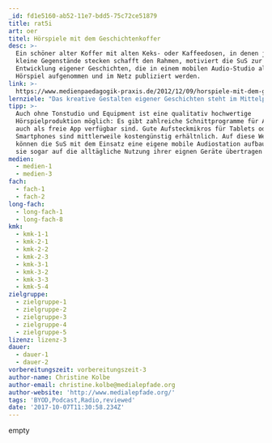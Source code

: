 ```yaml
---
_id: fd1e5160-ab52-11e7-bdd5-75c72ce51879
title: rat5i
art: oer
titel: Hörspiele mit dem Geschichtenkoffer
desc: >-
  Ein schöner alter Koffer mit alten Keks- oder Kaffeedosen, in denen je drei
  kleine Gegenstände stecken schafft den Rahmen, motiviert die SuS zur
  Entwicklung eigener Geschichten, die in einem mobilen Audio-Studio als
  Hörspiel aufgenommen und im Netz publiziert werden.
link: >-
  https://www.medienpaedagogik-praxis.de/2012/12/09/horspiele-mit-dem-geschichtenkoffer/
lernziele: "Das kreative Gestalten eigener Geschichten steht im Mittelpunkt der angeleiteten Hörspielproduktion. Der Einstieg mit haptischen Gegenständen, regt die Phantasie an und sorgt für die notwendige Initialzündung um ins Erzählen zu kommen. Die Aufbereitung der Geschichte als Hörspiel bedeutet einen interessanten Gegenpol zur eher durch Videos dominierten Lebenswelt von SchülerInnen. Die Lernenden werden angeleitet genau hinzuhören und bekommen als Produzenten einen Blick hinter die Kulissen gelungener Audioentwicklung. \r\nDas Audio als digitales Format bietet ebenso zahlreiche Anknüpfungspunkte zum digitalen Kompetenzerwerb wie andere Formate auch: Der kompetente Umgang mit Technologien, die Auseindersetzung mit urheberrechtlichen Fragen, wie etwa die Einbindung von geschützter Musik, reflektierte Rechercheleistung und die Möglichkeit der Publikation im Internet."
tipp: >-
  Auch ohne Tonstudio und Equipment ist eine qualitativ hochwertige
  Hörspielproduktion möglich: Es gibt zahlreiche Schnittprogramme für Audio, die
  auch als freie App verfügbar sind. Gute Aufsteckmikros für Tablets oder
  Smartphones sind mittlerweile kostengünstig erhältnlich. Auf diese Weise
  können die SuS mit dem Einsatz eine eigene mobile Audiostation aufbauen, die
  sie sogar auf die alltägliche Nutzung ihrer eignen Geräte übertragen können.
medien:
  - medien-1
  - medien-3
fach:
  - fach-1
  - fach-2
long-fach:
  - long-fach-1
  - long-fach-8
kmk:
  - kmk-1-1
  - kmk-2-1
  - kmk-2-2
  - kmk-2-3
  - kmk-3-1
  - kmk-3-2
  - kmk-3-3
  - kmk-5-4
zielgruppe:
  - zielgruppe-1
  - zielgruppe-2
  - zielgruppe-3
  - zielgruppe-4
  - zielgruppe-5
lizenz: lizenz-3
dauer:
  - dauer-1
  - dauer-2
vorbereitungszeit: vorbereitungszeit-3
author-name: Christine Kolbe
author-email: christine.kolbe@medialepfade.org
author-website: 'http://www.medialepfade.org/'
tags: 'BYOD,Podcast,Radio,reviewed'
date: '2017-10-07T11:30:58.234Z'
---
```

empty
